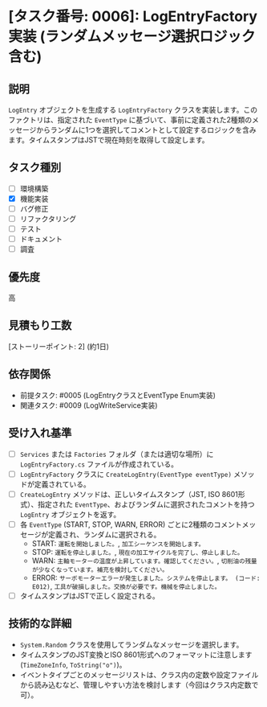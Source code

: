 # [タスク番号: 0006]: LogEntryFactory実装 (ランダムメッセージ選択ロジック含む)

## 説明

`LogEntry` オブジェクトを生成する `LogEntryFactory` クラスを実装します。このファクトリは、指定された `EventType` に基づいて、事前に定義された2種類のメッセージからランダムに1つを選択してコメントとして設定するロジックを含みます。タイムスタンプはJSTで現在時刻を取得して設定します。

## タスク種別

- [ ] 環境構築
- [x] 機能実装
- [ ] バグ修正
- [ ] リファクタリング
- [ ] テスト
- [ ] ドキュメント
- [ ] 調査

## 優先度

高

## 見積もり工数

[ストーリーポイント: 2] (約1日)

## 依存関係

- 前提タスク: #0005 (LogEntryクラスとEventType Enum実装)
- 関連タスク: #0009 (LogWriteService実装)

## 受け入れ基準

- [ ] `Services` または `Factories` フォルダ（または適切な場所）に `LogEntryFactory.cs` ファイルが作成されている。
- [ ] `LogEntryFactory` クラスに `CreateLogEntry(EventType eventType)` メソッドが定義されている。
- [ ] `CreateLogEntry` メソッドは、正しいタイムスタンプ（JST, ISO 8601形式）、指定された `EventType`、およびランダムに選択されたコメントを持つ `LogEntry` オブジェクトを返す。
- [ ] 各 `EventType` (START, STOP, WARN, ERROR) ごとに2種類のコメントメッセージが定義され、ランダムに選択される。
    - START: `運転を開始しました。`, `加工シーケンスを開始します。`
    - STOP: `運転を停止しました。`, `現在の加工サイクルを完了し、停止しました。`
    - WARN: `主軸モーターの温度が上昇しています。確認してください。`, `切削油の残量が少なくなっています。補充を検討してください。`
    - ERROR: `サーボモーターエラーが発生しました。システムを停止します。 (コード: E012)`, `工具が破損しました。交換が必要です。機械を停止しました。`
- [ ] タイムスタンプはJSTで正しく設定される。

## 技術的な詳細

- `System.Random` クラスを使用してランダムなメッセージを選択します。
- タイムスタンプのJST変換とISO 8601形式へのフォーマットに注意します (`TimeZoneInfo`, `ToString("o")`)。
- イベントタイプごとのメッセージリストは、クラス内の定数や設定ファイルから読み込むなど、管理しやすい方法を検討します（今回はクラス内定数で可）。
